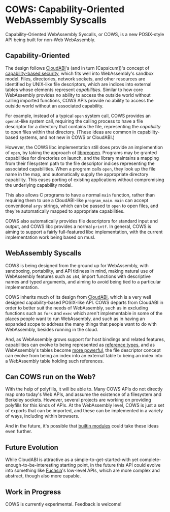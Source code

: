 # COWS: Capability-Oriented WebAssembly Syscalls

Capability-Oriented WebAssembly Syscalls, or COWS, is a new POSIX-style API
being built for non-Web WebAssembly.

## Capability-Oriented

The design follows [CloudABI]'s (and in turn [Capsicum])'s concept of
[capability-based security], which fits well into WebAssembly's sandbox
model. Files, directories, network sockets, and other resources are
identified by UNIX-like file descriptors, which are indices into external
tables whose elements represent *capabilities*. Similar to how core WebAssembly
provides no ability to access the outside world without calling imported
functions, COWS APIs provide no ability to access the outside world without
an associated capability.

For example, instead of a typical `open` system call, COWS provides an
`openat`-like system call, requiring the calling process to have a file
descriptor for a directory that contains the file, representing the
*capability* to open files within that directory. (These ideas are common
in capability-based systems, and not new in COWS or CloudABI.)

However, the COWS libc implementation still does provide an implemention of
`open`, by taking the approach of [libpreopen]. Programs may be granted
capabilities for directories on launch, and the library maintains a mapping
from their filesystem path to the file descriptor indices representing the
associated capabilities. When a program calls `open`, they look up the file
name in the map, and automatically supply the appropriate directory capability.
This eases porting of existing applications without compromising the
underlying capability model.

This also allows C programs to have a normal `main` function, rather than
requiring them to use a CloudABI-like `program_main`. `main` can accept
conventional `argv` strings, which can be passed to `open` to open files,
and they're automatically mapped to appropriate capabilities.

COWS also automatically provides file descriptors for standard input and
output, and COWS libc provides a normal `printf`. In general, COWS is aiming
to support a fairly full-featured libc implementation, with the current
implementation work being based on musl.

## WebAssembly Syscalls

COWS is being designed from the ground up for WebAssembly, with sandboxing,
portability, and API tidiness in mind, making natural use of WebAssembly
features such as `i64`, import functions with descriptive names and
typed arguments, and aiming to avoid being tied to a particular
implementation.

COWS inherits much of its design from [CloudABI], which is a very
well designed capability-based POSIX-like API. COWS departs from CloudABI in
order to better suit the needs of WebAssembly, such as in excluding functions
such as `fork` and `exec` which aren't implementable in some of the places
people want to run WebAssembly, and such as in having an expanded scope to
address the many things that people want to do with WebAssembly, besides
running in the cloud.

And, as WebAssembly grows support for host bindings and related features,
capabilities can evolve to being represented as [reference types], and as
WebAssembly's tables become [more powerful][host bindings], the file
descriptor concept can evolve from being an index into an external table to
being an index into a WebAssembly table holding such references.

## Can COWS run on the Web?

With the help of polyfills, it will be able to. Many COWS APIs do not
directly map onto today's Web APIs, and assume the existence of a
filesystem and Berkeley sockets. However, several projects are working
on providing polyfills for this kinds of APIs. At the WebAssembly level,
COWS is just a set of exports that can be imported, and these can be
implemented in a variety of ways, including within browsers.

And in the future, it's possible that [builtin modules] could take these
ideas even further.

## Future Evolution

While CloudABI is attractive as a simple-to-get-started-with yet
complete-enough-to-be-interesting starting point, in the future this API
could evolve into something like [Fuchsia]'s low-level APIs, which are
more complex and abstract, though also more capable.

## Work in Progress

COWS is currently experimental. Feedback is welcome!

[CloudABI]: https://cloudabi.org/
[capability-based security]: https://en.wikipedia.org/wiki/Capability-based_security
[libpreopen]: https://github.com/musec/libpreopen
[Fuchsia]: https://en.wikipedia.org/wiki/Google_Fuchsia
[reference types]: https://github.com/WebAssembly/reference-types
[host bindings]: https://github.com/WebAssembly/host-bindings
[builtin modules]: https://github.com/tc39/ecma262/issues/395
